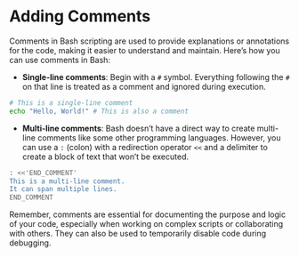 # Adding Comments

Comments in Bash scripting are used to provide explanations or annotations for the code, making it easier to understand and maintain. Here’s how you can use comments in Bash:

* **Single-line comments**: Begin with a `#` symbol. Everything following the `#` on that line is treated as a comment and ignored during execution.

```bash
# This is a single-line comment
echo "Hello, World!" # This is also a comment
```

* **Multi-line comments**: Bash doesn’t have a direct way to create multi-line comments like some other programming languages. However, you can use a `:` (colon) with a redirection operator `<<` and a delimiter to create a block of text that won’t be executed.

```bash
: <<'END_COMMENT'
This is a multi-line comment.
It can span multiple lines.
END_COMMENT
```

Remember, comments are essential for documenting the purpose and logic of your code, especially when working on complex scripts or collaborating with others. They can also be used to temporarily disable code during debugging.
